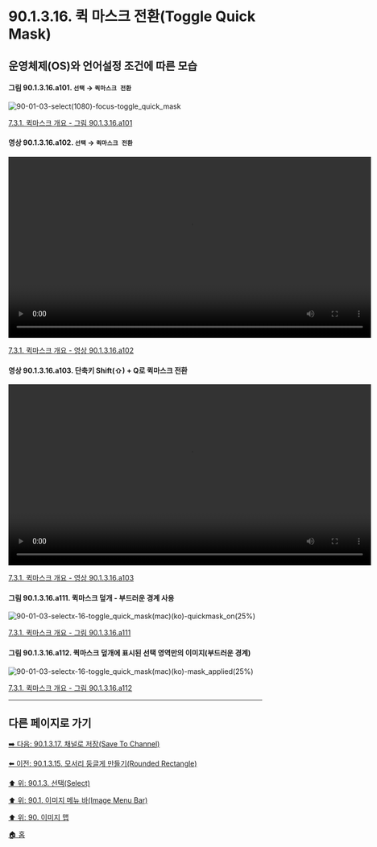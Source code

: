 # 90.1.3.16. 퀵 마스크 전환(Toggle Quick Mask)
## 운영체제(OS)와 언어설정 조건에 따른 모습
#### 그림 90.1.3.16.a101. `선택` → `퀵마스크 전환`
![90-01-03-select(1080)-focus-toggle_quick_mask](https://github.com/wonder13662/gimp/assets/15767104/33b44419-8d09-45e2-83ea-130e8c25397f)

[7.3.1. 퀵마스크 개요 - 그림 90.1.3.16.a101]()

#### 영상 90.1.3.16.a102. `선택` → `퀵마스크 전환`
<video controls="controls" width="720" src="https://github.com/wonder13662/gimp/assets/15767104/0082b9cc-700f-4ecb-8e95-7e8d351c17ec"></video>

[7.3.1. 퀵마스크 개요 - 영상 90.1.3.16.a102]()

#### 영상 90.1.3.16.a103. 단축키 Shift(⇧) + Q로 퀵마스크 전환
<video controls="controls" width="720" src="https://github.com/wonder13662/gimp/assets/15767104/f6f70ab6-dd6e-418d-b400-b77efe7dbf9e"></video>

[7.3.1. 퀵마스크 개요 - 영상 90.1.3.16.a103]()

#### 그림 90.1.3.16.a111. 퀵마스크 덮개 - 부드러운 경계 사용
![90-01-03-selectx-16-toggle_quick_mask(mac)(ko)-quickmask_on(25%)](https://github.com/wonder13662/gimp/assets/15767104/aa409b0b-6d5d-4b0d-ba94-3c10f26183ec)

[7.3.1. 퀵마스크 개요 - 그림 90.1.3.16.a111]()

#### 그림 90.1.3.16.a112. 퀵마스크 덮개에 표시된 선택 영역만의 이미지(부드러운 경계)
![90-01-03-selectx-16-toggle_quick_mask(mac)(ko)-mask_applied(25%)](https://github.com/wonder13662/gimp/assets/15767104/adbd41f3-27f5-4222-a04c-d6baf0eb2106)

[7.3.1. 퀵마스크 개요 - 그림 90.1.3.16.a112]()

***

## 다른 페이지로 가기

[➡️ 다음: 90.1.3.17. 채널로 저장(Save To Channel)](./90-01-03-selectx-17-save_to_channel.md)

[⬅️ 이전: 90.1.3.15. 모서리 둥글게 만들기(Rounded Rectangle)](./90-01-03-selectx-15-rounded_rectangle.md)

[⬆️ 위: 90.1.3. 선택(Select)](./90-01-03-select.md)

[⬆️ 위: 90.1. 이미지 메뉴 바(Image Menu Bar)](./90-01-00-image-menu-bar.md)

[⬆️ 위: 90. 이미지 맵](./90-00-image-map.md)

[🏠 홈](./00-home.md)
